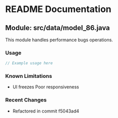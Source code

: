 # README Documentation

## Module: src/data/model_86.java

This module handles performance bugs operations.

### Usage

```java
// Example usage here
```

### Known Limitations

- UI freezes Poor responsiveness

### Recent Changes

- Refactored in commit f5043ad4
